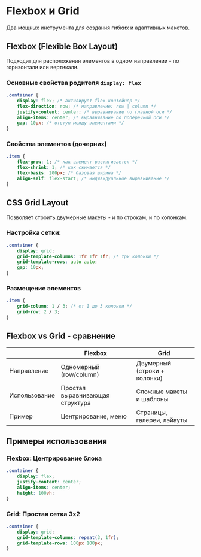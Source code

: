 # Flexbox и Grid #

Два мощных инструмента для создания гибких и адаптивных макетов.

## Flexbox (Flexible Box Layout) ##

Подходит для расположения элементов в одном направлении - по горизонтали или вертикали.

### Основные свойства родителя `display: flex` ###

````css
.container {
    display: flex; /* активирует flex-контейнер */
    flex-direction: row; /* направление: row | column */
    justify-content: center; /* выравнивание по главной оси */
    align-items: center; /* выравнивание по поперечной оси */
    gap: 10px; /* отступ между элементами */
}
````

### Свойства элементов (дочерних) ###

````css
.item {
    flex-grow: 1; /* как элемент растягивается */
    flex-shrink: 1; /* как сжимается */
    flex-basis: 200px; /* базовая ширина */
    align-self: flex-start; /* индивидуальное выравнивание */
}
````

## CSS Grid Layout ##

Позволяет строить двумерные макеты - и по строкам, и по колонкам.

### Настройка сетки: ###

````css
.container {
    display: grid;
    grid-template-columns: 1fr 1fr 1fr; /* три колонки */
    grid-template-rows: auto auto;
    gap: 10px;
}
````

### Размещение элементов ###

````css
.item {
    grid-column: 1 / 3; /* от 1 до 3 колонки */
    grid-row: 2 / 3;
}
````

## Flexbox vs Grid - сравнение ##

|               | Flexbox                         | Grid                         |
|---------------|---------------------------------|------------------------------|
| Направление   | Одномерный (row/column)         | Двумерный (строки + колонки) |
| Использование | Простая выравнивающая структура | Сложные макеты и шаблоны     |
| Пример        | Центрирование, меню             | Страницы, галереи, лэйауты   |

## Примеры использования ##

### Flexbox: Центрирование блока ###

````css
.container {
    display: flex;
    justify-content: center;
    align-items: center;
    height: 100vh;
}
````

### Grid: Простая сетка 3х2 ###

````css
.container {
    display: grid;
    grid-template-columns: repeat(3, 1fr);
    grid-template-rows: 100px 100px;
}
````

